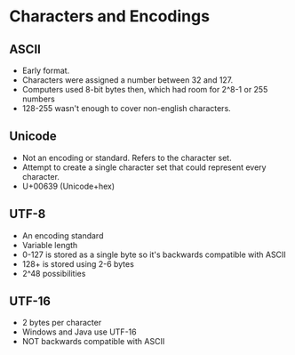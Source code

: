 # Characters and Encodings

## ASCII

-   Early format.
-   Characters were assigned a number between 32 and 127.
-   Computers used 8-bit bytes then, which had room for 2^8-1 or 255 numbers
-   128-255 wasn't enough to cover non-english characters.

## Unicode

-   Not an encoding or standard. Refers to the character set.
-   Attempt to create a single character set that could represent every character.
-   U+00639 (Unicode+hex)

## UTF-8

-   An encoding standard
-   Variable length
-   0-127 is stored as a single byte so it's backwards compatible with ASCII
-   128+ is stored using 2-6 bytes
-   2^48 possibilities

## UTF-16

-   2 bytes per character
-   Windows and Java use UTF-16
-   NOT backwards compatible with ASCII
